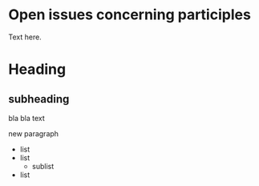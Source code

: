 Open issues concerning participles
==================================


Text here.

# Heading

## subheading

bla bla text

new paragraph


- list
- list
  - sublist
- list
